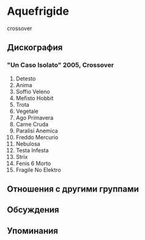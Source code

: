 # Aquefrigide

crossover

## Дискография

### "Un Caso Isolato" 2005, Crossover

1. Detesto     
2. Anima     
3. Soffio Veleno    
4. Mefisto Hobbit    
5. Trota    
6. Vegetale     
7. Ago Primavera    
8. Carne Cruda    
9. Paralisi Anemica     
10. Freddo Mercurio    
11. Nebulosa    
12. Testa Infesta     
13. Strix    
14. Fenis 6 Morto     
15. Fragile No Elektro


## Отношения с другими группами


## Обсуждения


## Упоминания

